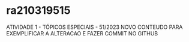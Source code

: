 # ra210319515
ATIVIDADE 1 - TÓPICOS ESPECIAIS - 51/2023
NOVO CONTEUDO PARA EXEMPLIFICAR A ALTERACAO E FAZER COMMIT NO GITHUB
